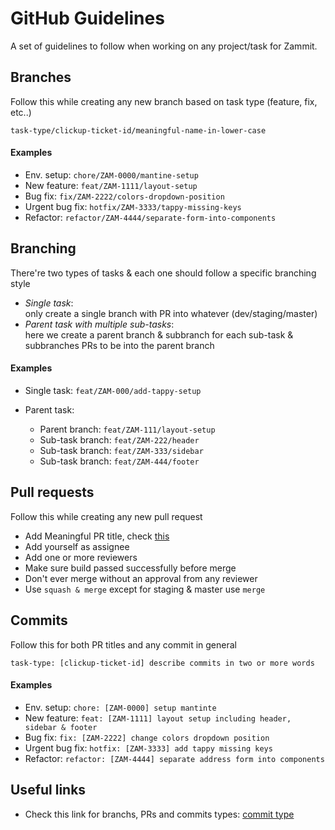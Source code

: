 # GitHub Guidelines

A set of guidelines to follow when working on any project/task for Zammit.

## Branches

Follow this while creating any new branch based on task type (feature, fix, etc..)

`task-type/clickup-ticket-id/meaningful-name-in-lower-case`

#### Examples
- Env. setup: `chore/ZAM-0000/mantine-setup`
- New feature: `feat/ZAM-1111/layout-setup`
- Bug fix: `fix/ZAM-2222/colors-dropdown-position`
- Urgent bug fix: `hotfix/ZAM-3333/tappy-missing-keys`
- Refactor: `refactor/ZAM-4444/separate-form-into-components`

## Branching 

There're two types of tasks & each one should follow a specific branching style

- *Single task*:  
only create a single branch with PR into whatever (dev/staging/master)
- *Parent task with multiple sub-tasks*:   
here we create a parent branch & subbranch for each sub-task & subbranches PRs to be into the parent branch

#### Examples

- Single task: `feat/ZAM-000/add-tappy-setup`
- Parent task:             

  - Parent branch: `feat/ZAM-111/layout-setup`
  - Sub-task branch: `feat/ZAM-222/header`
  - Sub-task branch: `feat/ZAM-333/sidebar`
  - Sub-task branch: `feat/ZAM-444/footer`

## Pull requests

Follow this while creating any new pull request

- Add Meaningful PR title, check [this](#commits)
- Add yourself as assignee 
- Add one or more reviewers
- Make sure build passed successfully before merge
- Don't ever merge without an approval from any reviewer
- Use `squash & merge` except for staging & master use `merge`


## Commits

Follow this for both PR titles and any commit in general

`task-type: [clickup-ticket-id] describe commits in two or more words`

#### Examples
- Env. setup: `chore: [ZAM-0000] setup mantinte`
- New feature: `feat: [ZAM-1111] layout setup including header, sidebar & footer`
- Bug fix: `fix: [ZAM-2222] change colors dropdown position`
- Urgent bug fix: `hotfix: [ZAM-3333] add tappy missing keys`
- Refactor: `refactor: [ZAM-4444] separate address form into components`

## Useful links

- Check this link for branchs, PRs and commits types: [commit type](https://mazer.dev/en/git/best-practices/git-semantic-commits/#type)



